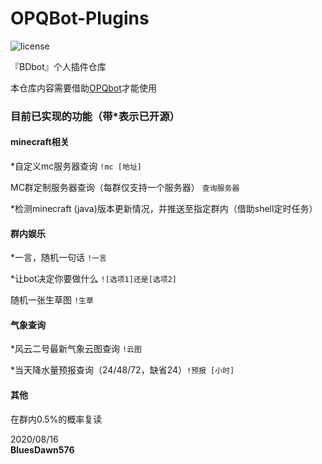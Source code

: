 # OPQBot-Plugins
![license](https://img.shields.io/github/license/BluesDawn576/OPQBot-Plugins)

『BDbot』个人插件仓库

本仓库内容需要借助[OPQbot](https://github.com/OPQBOT/OPQ)才能使用

### 目前已实现的功能（带\*表示已开源）

#### minecraft相关

\*自定义mc服务器查询 `!mc [地址]`

MC群定制服务器查询（每群仅支持一个服务器） `查询服务器`

\*检测minecraft (java)版本更新情况，并推送至指定群内（借助shell定时任务）


#### 群内娱乐

\*一言，随机一句话 `!一言`

\*让bot决定你要做什么 `![选项1]还是[选项2]`

随机一张生草图 `!生草`


#### 气象查询

\*风云二号最新气象云图查询 `!云图`

\*当天降水量预报查询（24/48/72，缺省24）`!预报 [小时]`


#### 其他

在群内0.5%的概率复读


2020/08/16<br>**BluesDawn576**

